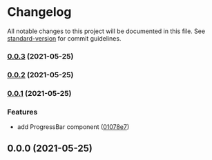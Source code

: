 # Changelog

All notable changes to this project will be documented in this file. See [standard-version](https://github.com/conventional-changelog/standard-version) for commit guidelines.

### [0.0.3](https://github.com/growthops-digital/lib-nextjs/compare/v0.0.2...v0.0.3) (2021-05-25)

### [0.0.2](https://github.com/growthops-digital/lib-nextjs/compare/v0.0.1...v0.0.2) (2021-05-25)

### [0.0.1](https://github.com/growthops-digital/lib-nextjs/compare/v0.0.0...v0.0.1) (2021-05-25)


### Features

* add ProgressBar component ([01078e7](https://github.com/growthops-digital/lib-nextjs/commit/01078e7fb8abc4a550ec221053562ee2bdf1d768))

## 0.0.0 (2021-05-25)
